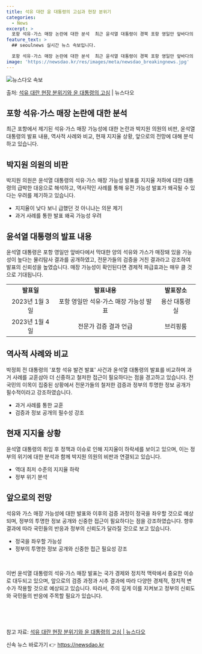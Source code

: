 ```yaml
---
title: 석유 대란 윤 대통령의 고심과 현장 분위기
categories:
  - News
excerpt: >
  포항 석유·가스 매장 논란에 대한 분석  최근 윤석열 대통령이 경북 포항 영일만 앞바다의 대규모 석유·가스 …
feature_text: >
  ## seoulnews 실시간 뉴스 속보입니다.

  포항 석유·가스 매장 논란에 대한 분석  최근 윤석열 대통령이 경북 포항 영일만 앞바다의 대규모 석유·가스 …
image: 'https://newsdao.kr/res/images/meta/newsdao_breakingnews.jpg'
---
```


![뉴스다오 속보](https://newsdao.kr/res/images/meta/newsdao_breakingnews.jpg)

<p>출처: <a href="https://newsdao.kr/4052" rel="dofollow">석유 대란 현장 분위기와 윤 대통령의 고심</a> | 뉴스다오</p>

<h2 data-ke-size="size26">포항 석유·가스 매장 논란에 대한 분석</h2>
<p data-ke-size="size16">최근 포항에서 제기된 석유·가스 매장 가능성에 대한 논란과 박지원 의원의 비판, 윤석열 대통령의 발표 내용, 역사적 사례와 비교, 현재 지지율 상황, 앞으로의 전망에 대해 분석하고 있습니다.</p>

<h2 data-ke-size="size26">박지원 의원의 비판</h2>
<p data-ke-size="size16">박지원 의원은 윤석열 대통령의 석유·가스 매장 가능성 발표를 지지율 저하에 대한 대통령의 급박한 대응으로 해석하고, 역사적인 사례를 통해 유전 가능성 발표가 왜곡될 수 있다는 우려를 제기하고 있습니다.</p>
<ul>
  <li>지지율이 낮다 보니 급했던 것 아니냐는 의문 제기</li>
  <li>과거 사례를 통한 발표 왜곡 가능성 우려</li>
</ul>

<h2 data-ke-size="size26">윤석열 대통령의 발표 내용</h2>
<p data-ke-size="size16">윤석열 대통령은 포항 영일만 앞바다에서 막대한 양의 석유와 가스가 매장돼 있을 가능성이 높다는 물리탐사 결과를 공개하였고, 전문가들의 검증을 거친 결과라고 강조하여 발표의 신뢰성을 높였습니다. 매장 가능성이 확인된다면 경제적 파급효과는 매우 클 것으로 기대됩니다.</p>
<table>
  <tr>
    <td style="text-align: center; height: 17px;"><b>발표일</b></td>
    <td style="text-align: center; height: 17px;"><b>발표내용</b></td>
    <td style="text-align: center; height: 17px;"><b>발표장소</b></td>
  </tr>
  <tr>
    <td style="text-align: center; height: 17px;">2023년 1월 3일</td>
    <td style="text-align: center; height: 17px;">포항 영일만 석유·가스 매장 가능성 발표</td>
    <td style="text-align: center; height: 17px;">용산 대통령실</td>
  </tr>
  <tr>
    <td style="text-align: center; height: 17px;">2023년 1월 4일</td>
    <td style="text-align: center; height: 17px;">전문가 검증 결과 언급</td>
    <td style="text-align: center; height: 17px;">브리핑룸</td>
  </tr>
</table>

<h2 data-ke-size="size26">역사적 사례와 비교</h2>
<p data-ke-size="size16">박정희 전 대통령의 '포항 석유 발견 발표' 사건과 윤석열 대통령의 발표를 비교하며 과거 사례를 교훈삼아 더 신중하고 철저한 접근이 필요하다는 점을 경고하고 있습니다. 전국민의 이목이 집중된 상황에서 전문가들의 철저한 검증과 정부의 투명한 정보 공개가 필수적이라고 강조하였습니다.</p>
<ul>
  <li>과거 사례를 통한 교훈</li>
  <li>검증과 정보 공개의 필수성 강조</li>
</ul>

<h2 data-ke-size="size26">현재 지지율 상황</h2>
<p data-ke-size="size16">윤석열 대통령의 취임 후 정책과 이슈로 인해 지지율이 하락세를 보이고 있으며, 이는 정부의 위기에 대한 분석과 함께 박지원 의원의 비판과 연결되고 있습니다.</p>
<ul>
  <li>역대 최저 수준의 지지율 하락</li>
  <li>정부 위기 분석</li>
</ul>

<h2 data-ke-size="size26">앞으로의 전망</h2>
<p data-ke-size="size16">석유와 가스 매장 가능성에 대한 발표와 이후의 검증 과정이 정국을 좌우할 것으로 예상되며, 정부의 투명한 정보 공개와 신중한 접근이 필요하다는 점을 강조하였습니다. 향후 결과에 따라 국민들의 반응과 정부의 신뢰도가 달라질 것으로 보고 있습니다.</p>
<ul>
  <li>정국을 좌우할 가능성</li>
  <li>정부의 투명한 정보 공개와 신중한 접근 필요성 강조</li>
</ul>

<p data-ke-size="size16">&nbsp;</p>
<p data-ke-size="size16">이번 윤석열 대통령의 석유·가스 매장 발표는 국가 경제와 정치적 맥락에서 중요한 이슈로 대두되고 있으며, 앞으로의 검증 과정과 시추 결과에 따라 다양한 경제적, 정치적 변수가 작용할 것으로 예상되고 있습니다. 따라서, 주의 깊게 이를 지켜보고 정부의 신뢰도와 국민들의 반응에 주목할 필요가 있습니다.</p>
<p data-ke-size="size16">&nbsp;</p>
<p data-ke-size="size16">&nbsp;</p>

참고 자료: [석유 대란 현장 분위기와 윤 대통령의 고심 | 뉴스다오](https://newsdao.kr/4052) 

신속 뉴스 바로가기 👉 <a href="https://newsdao.kr" rel="dofollow">https://newsdao.kr</a>



